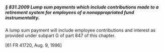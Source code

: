 ##### § 831.2009 Lump sum payments which include contributions made to a retirement system for employees of a nonappropriated fund instrumentality. #####

A lump sum payment will include employee contributions and interest as provided under subpart G of part 847 of this chapter.

[61 FR 41720, Aug. 9, 1996]
